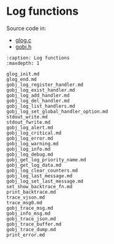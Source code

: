 # Log functions

Source code in:
- [glog.c](https://github.com/artgins/yunetas/blob/main/kernel/c/gobj-c/src/glog.c)
- [gobj.h](https://github.com/artgins/yunetas/blob/main/kernel/c/gobj-c/src/gobj.h)

```{toctree}
:caption: Log functions
:maxdepth: 1

glog_init.md
glog_end.md
gobj_log_register_handler.md
gobj_log_exist_handler.md
gobj_log_add_handler.md
gobj_log_del_handler.md
gobj_log_list_handlers.md
gobj_log_set_global_handler_option.md
stdout_write.md
stdout_fwrite.md
gobj_log_alert.md
gobj_log_critical.md
gobj_log_error.md
gobj_log_warning.md
gobj_log_info.md
gobj_log_debug.md
gobj_get_log_priority_name.md
gobj_get_log_data.md
gobj_log_clear_counters.md
gobj_log_last_message.md
gobj_log_set_last_message.md
set_show_backtrace_fn.md
print_backtrace.md
trace_vjson.md
trace_msg0.md
gobj_trace_msg.md
gobj_info_msg.md
gobj_trace_json.md
gobj_trace_buffer.md
gobj_trace_dump.md
print_error.md


```
